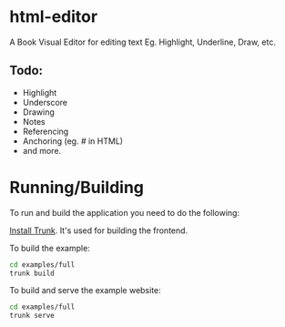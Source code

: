 # html-editor
A Book Visual Editor for editing text Eg. Highlight, Underline, Draw, etc.


## Todo:
 - Highlight
 - Underscore
 - Drawing
 - Notes
 - Referencing
 - Anchoring (eg. # in HTML)
 - and more.


# Running/Building

To run and build the application you need to do the following:

[Install Trunk](https://trunkrs.dev/#install). It's used for building the frontend.



To build the example:
```bash
cd examples/full
trunk build
```

To build and serve the example website:
```bash
cd examples/full
trunk serve
```
